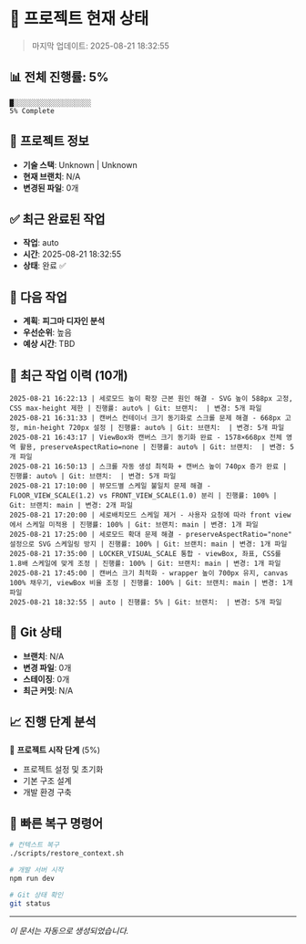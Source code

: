 # 🚀 프로젝트 현재 상태
> 마지막 업데이트: 2025-08-21 18:32:55

## 📊 전체 진행률: 5%

```
█░░░░░░░░░░░░░░░░░░░
5% Complete
```

## 🎯 프로젝트 정보
- **기술 스택**: Unknown | Unknown
- **현재 브랜치**: N/A
- **변경된 파일**: 0개

## ✅ 최근 완료된 작업
- **작업**: auto
- **시간**: 2025-08-21 18:32:55
- **상태**: 완료 ✅

## 🔄 다음 작업
- **계획**: **피그마 디자인 분석**
- **우선순위**: 높음
- **예상 시간**: TBD

## 📝 최근 작업 이력 (10개)
```
2025-08-21 16:22:13 | 세로모드 높이 확장 근본 원인 해결 - SVG 높이 588px 고정, CSS max-height 제한 | 진행률: auto% | Git: 브랜치:  | 변경: 5개 파일
2025-08-21 16:31:33 | 캔버스 컨테이너 크기 동기화로 스크롤 문제 해결 - 668px 고정, min-height 720px 설정 | 진행률: auto% | Git: 브랜치:  | 변경: 5개 파일
2025-08-21 16:43:17 | ViewBox와 캔버스 크기 동기화 완료 - 1578×668px 전체 영역 활용, preserveAspectRatio=none | 진행률: auto% | Git: 브랜치:  | 변경: 5개 파일
2025-08-21 16:50:13 | 스크롤 자동 생성 최적화 + 캔버스 높이 740px 증가 완료 | 진행률: auto% | Git: 브랜치:  | 변경: 5개 파일
2025-08-21 17:10:00 | 뷰모드별 스케일 불일치 문제 해결 - FLOOR_VIEW_SCALE(1.2) vs FRONT_VIEW_SCALE(1.0) 분리 | 진행률: 100% | Git: 브랜치: main | 변경: 2개 파일
2025-08-21 17:20:00 | 세로배치모드 스케일 제거 - 사용자 요청에 따라 front view에서 스케일 미적용 | 진행률: 100% | Git: 브랜치: main | 변경: 1개 파일
2025-08-21 17:25:00 | 세로모드 확대 문제 해결 - preserveAspectRatio="none" 설정으로 SVG 스케일링 방지 | 진행률: 100% | Git: 브랜치: main | 변경: 1개 파일
2025-08-21 17:35:00 | LOCKER_VISUAL_SCALE 통합 - viewBox, 좌표, CSS를 1.8배 스케일에 맞게 조정 | 진행률: 100% | Git: 브랜치: main | 변경: 1개 파일
2025-08-21 17:45:00 | 캔버스 크기 최적화 - wrapper 높이 700px 유지, canvas 100% 채우기, viewBox 비율 조정 | 진행률: 100% | Git: 브랜치: main | 변경: 1개 파일
2025-08-21 18:32:55 | auto | 진행률: 5% | Git: 브랜치:  | 변경: 5개 파일
```

## 🔧 Git 상태
- **브랜치**: N/A
- **변경 파일**: 0개
- **스테이징**: 0개
- **최근 커밋**: N/A


## 📈 진행 단계 분석
🌱 **프로젝트 시작 단계** (5%)
- 프로젝트 설정 및 초기화
- 기본 구조 설계
- 개발 환경 구축

## 🔄 빠른 복구 명령어
```bash
# 컨텍스트 복구
./scripts/restore_context.sh

# 개발 서버 시작
npm run dev

# Git 상태 확인
git status
```

---
*이 문서는 자동으로 생성되었습니다.*
